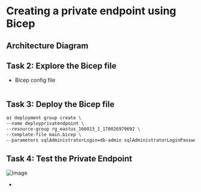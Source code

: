 # Creating a private endpoint using Bicep



## Architecture Diagram

## Task 2: Explore the Bicep file

- Bicep config file

```yaml

```
## Task 3: Deploy the Bicep file

```bash
az deployment group create \
--name deployprivatendpoint \
--resource-group rg_eastus_166013_1_170026979692 \
--template-file main.bicep \
--parameters sqlAdministratorLogin=db-admin sqlAdministratorLoginPassword=db@Password2023 vmAdminUsername=lab5user vmAdminPassword=P@ssword2023 location=eastus
```

## Task 4: Test the Private Endpoint

![image](https://github.com/Tcarters/Cloud-Security-Journey/assets/71230412/be20a2f0-1116-410c-a429-1a5abeb279a3)

- 
